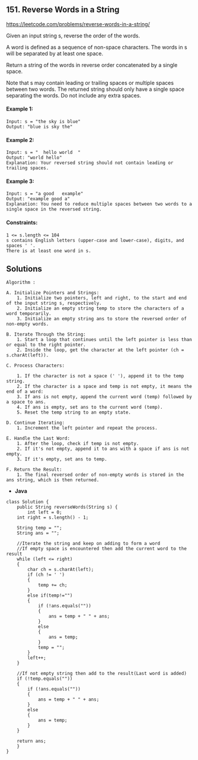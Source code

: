 ## 151. Reverse Words in a String


https://leetcode.com/problems/reverse-words-in-a-string/

Given an input string s, reverse the order of the words.

A word is defined as a sequence of non-space characters. The words in s will be separated by at least one space.

Return a string of the words in reverse order concatenated by a single space.

Note that s may contain leading or trailing spaces or multiple spaces between two words. The returned string should only have a single space separating the words. Do not include any extra spaces.


#### Example 1:
```
Input: s = "the sky is blue"
Output: "blue is sky the"
```

#### Example 2:
```
Input: s = "  hello world  "
Output: "world hello"
Explanation: Your reversed string should not contain leading or trailing spaces.
```

#### Example 3:
```
Input: s = "a good   example"
Output: "example good a"
Explanation: You need to reduce multiple spaces between two words to a single space in the reversed string.
```

#### Constraints:
```
1 <= s.length <= 104
s contains English letters (upper-case and lower-case), digits, and spaces ' '.
There is at least one word in s.
```

## Solutions

```
Algorithm :

A. Initialize Pointers and Strings:
    1. Initialize two pointers, left and right, to the start and end of the input string s, respectively.
    2. Initialize an empty string temp to store the characters of a word temporarily.
    3. Initialize an empty string ans to store the reversed order of non-empty words.

B. Iterate Through the String:
    1. Start a loop that continues until the left pointer is less than or equal to the right pointer.
    2. Inside the loop, get the character at the left pointer (ch = s.charAt(left)).

C. Process Characters:

    1. If the character is not a space (' '), append it to the temp string.
    2. If the character is a space and temp is not empty, it means the end of a word:
    3. If ans is not empty, append the current word (temp) followed by a space to ans.
    4. If ans is empty, set ans to the current word (temp).
    5. Reset the temp string to an empty state.

D. Continue Iterating:
    1. Increment the left pointer and repeat the process.

E. Handle the Last Word:
    1. After the loop, check if temp is not empty.
    2. If it's not empty, append it to ans with a space if ans is not empty.
    3. If it's empty, set ans to temp.

F. Return the Result:
    1. The final reversed order of non-empty words is stored in the ans string, which is then returned.
```
* **Java**

```
class Solution {
    public String reverseWords(String s) {
        int left = 0;
	int right = s.length() - 1;

	String temp = "";
	String ans = "";

	//Iterate the string and keep on adding to form a word
	//If empty space is encountered then add the current word to the result
	while (left <= right)
	{
		char ch = s.charAt(left);
		if (ch != ' ')
		{
			temp += ch;
		}
		else if(temp!="")
		{
			if (!ans.equals(""))
			{
				ans = temp + " " + ans;
			}
			else
			{
				ans = temp;
			}
			temp = "";
		}
		left++;
	}

	//If not empty string then add to the result(Last word is added)
	if (!temp.equals(""))
	{
		if (!ans.equals(""))
		{
			ans = temp + " " + ans;
		}
		else
		{
			ans = temp;
		}
	}

	return ans;
    }
}
```